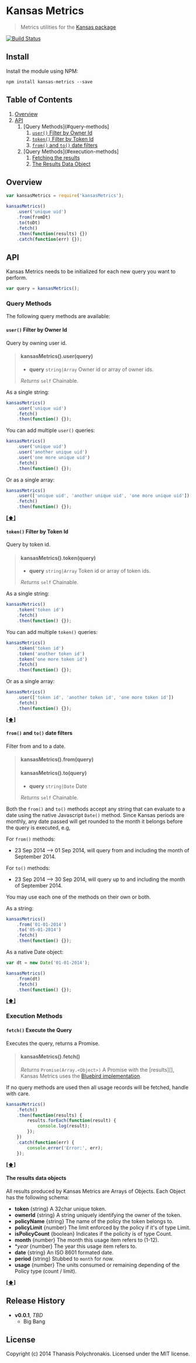 # Kansas Metrics

> Metrics utilities for the [Kansas package][]

[![Build Status](https://secure.travis-ci.org/thanpolas/kansas-metrics.png?branch=master)](http://travis-ci.org/thanpolas/kansas-metrics)

## Install

Install the module using NPM:

```
npm install kansas-metrics --save
```

## <a name='TOC'>Table of Contents</a>

1. [Overview](#overview)
1. [API](#api)
    1. [Query Methods](#query-methods]
        1. [`user()` Filter by Owner Id](#user)
        1. [`token()` Filter by Token Id](#token)
        1. [`from()` and `to()` date filters](#from-to)
    1. [Query Methods](#execution-methods]
        1. [Fetching the results](#fetch)
        1. [The Results Data Object](#results)

## Overview

```js
var kansasMetrics = require('kansasMetrics');

kansasMetrics()
    .user('unique uid')
    .from(fromDt)
    .to(toDt)
    .fetch()
    .then(function(results) {})
    .catch(function(err) {});
```

## API

Kansas Metrics needs to be initialized for each new query you want to perform.

```js
var query = kansasMetrics();
```

### Query Methods

The following query methods are available:

#### <a name='user'>`user()` Filter by Owner Id</a>

Query by owning user id.

> #### kansasMetrics().user(query)
>
>    * **query** `string|Array` Owner id or array of owner ids.
>
> *Returns* `self` Chainable.

As a single string:

```js
kansasMetrics()
    .user('unique uid')
    .fetch()
    .then(function() {});
```

You can add multiple `user()` queries:

```js
kansasMetrics()
    .user('unique uid')
    .user('another unique uid')
    .user('one more unique uid')
    .fetch()
    .then(function() {});
```

Or as a single array:

```js
kansasMetrics()
    .user(['unique uid', 'another unique uid', 'one more unique uid'])
    .fetch()
    .then(function() {});
```

**[[⬆]](#TOC)**

#### <a name='token'>`token()` Filter by Token Id</a>

Query by token id.

> #### kansasMetrics().token(query)
>
>    * **query** `string|Array` Token id or array of token ids.
>
> *Returns* `self` Chainable.

As a single string:

```js
kansasMetrics()
    .token('token id')
    .fetch()
    .then(function() {});
```

You can add multiple `token()` queries:

```js
kansasMetrics()
    .token('token id')
    .token('another token id')
    .token('one more token id')
    .fetch()
    .then(function() {});
```

Or as a single array:

```js
kansasMetrics()
    .user(['token id', 'another token id', 'one more token id'])
    .fetch()
    .then(function() {});
```

**[[⬆]](#TOC)**

#### <a name='from-to'>`from()` and `to()` date filters</a>

Filter from and to a date.

> #### kansasMetrics().from(query)
> #### kansasMetrics().to(query)
>
>    * **query** `string|Date` Date
>
> *Returns* `self` Chainable.

Both the `from()` and `to()` methods accept any string that can evaluate to a date using the native Javascript `Date()` method. Since Kansas periods are monthly, any date passed will get rounded to the month it belongs before the query is executed, e.g,

For `from()` methods:

* 23 Sep 2014 --> 01 Sep 2014, will query from and including the month of September 2014.

For `to()` methods:

* 23 Sep 2014 --> 30 Sep 2014, will query up to and including the month of September 2014.

You may use each one of the methods on their own or both.

As a string:

```js
kansasMetrics()
    .from('01-01-2014')
    .to('05-01-2014')
    .fetch()
    .then(function() {});
```

As a native Date object:

```js
var dt = new Date('01-01-2014');

kansasMetrics()
    .from(dt)
    .fetch()
    .then(function() {});
```

**[[⬆]](#TOC)**

### Execution Methods

#### <a name='fetch'>`fetch()` Execute the Query</a>

Executes the query, returns a Promise.

> #### kansasMetrics().fetch()
>
> *Returns* `Promise(Array.<Object>)` A Promise with the [results][], Kansas Metrics uses the [Bluebird implementation][bluebird].

If no query methods are used then all usage records will be fetched, handle with care.

```js
kansasMetrics()
    .fetch()
    .then(function(results) {
        results.forEach(function(result) {
            console.log(result);
        });
    })
    .catch(function(err) {
        console.error('Error:', err);
    });
```

**[[⬆]](#TOC)**

#### <a name='results'>The results data objects</a>

All results produced by Kansas Metrics are Arrays of Objects. Each Object has the following schema:

* **token** {string} A 32char unique token.
* **ownerId** {string} A string uniquely identifying the owner of the token.
* **policyName** {string} The name of the policy the token belongs to.
* **policyLimit** {number} The limit enforced by the policy if it's of type Limit.
* **isPolicyCount** {boolean} Indicates if the policity is of type Count.
* **month** {number} The month this usage item refers to (1-12).
* **year* {number} The year this usage item refers to.
* **date** {string} An ISO 8601 formated date.
* **period** {string} Stubbed to `month` for now.
* **usage** {number} The units consumed or remaining depending of the Policy type (count / limit).

**[[⬆]](#TOC)**

## Release History

- **v0.0.1**, *TBD*
    - Big Bang

## License

Copyright (c) 2014 Thanasis Polychronakis. Licensed under the MIT license.

[kansas package]: https://github.com/thanpolas/kansas
[bluebird]: https://github.com/petkaantonov/bluebird
